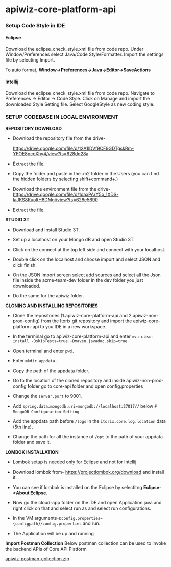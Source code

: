 
# apiwiz-core-platform-api

### Setup Code Style in IDE
#### Eclipse

Download the eclipse_check_style.xml file from code repo. Under Window/Preferences select Java/Code Style/Formatter. Import the settings file by selecting Import.

To auto format, **Window->Preferences->Java->Editor->SaveActions**

#### Intellij

Download the eclipse_check_style.xml file from code repo. Navigate to Preferences -> Editor -> Code Style. Click on Manage and import the downloaded Style Setting file. Select GoogleStyle as new coding style.
  

### SETUP CODEBASE IN LOCAL ENVIRONMENT

**REPOSITORY DOWNLOAD**

 - Download the repository file from the drive-
   
   https://drive.google.com/file/d/12A1lDVf9CF9GDTgskRm-YFOE8pcoXhy4/view?ts=628dd28a

 - Extract the file.

 - Copy the folder and paste in the .m2 folder in the Users (you can find the hidden folders by selecting shift+command+.)

 - Download the environment file from the drive-
https://drive.google.com/file/d/1daxPArY5o_1XDS-laJKS8KuoltH8DMgi/view?ts=628e5690

 - Extract the file.

**STUDIO 3T**

 - Download and Install Studio 3T.

 - Set up a localhost on your Mongo dB and open Studio 3T.

 - Click on the connect at the top left side and connect with your localhost.

 - Double click on the localhost and choose import and select JSON and click finish.

 - On the JSON import screen select add sources and select all the Json file inside the acme-team-dev folder in the dev folder you just downloaded.

 - Do the same for the apiwiz folder.

**CLONING AND INSTALLING REPOSITORIES**

 - Clone the repositories (1.apiwiz-core-platform-api and 2.apiwiz-non-prod-config) from the Itorix git repository and import the apiwiz-core-platform-api to you IDE in a new workspace.

 - In the terminal go to apiwiz-core-platform-api and enter `mvn clean install -DskipTests=true -Dmaven.javadoc.skip=true`

 - Open terminal and enter `pwd.`

 - Enter `mkdir appdata.`

 - Copy the path of the appdata folder.

 - Go to the location of the cloned repository and inside apiwiz-non-prod-config folder go to core-api folder and open config.properties

 - Change the `server.port` to 9001.

 - Add `spring.data.mongodb.uri=mongodb://localhost:27017//` below `# MongoDB Configuration Setting`.

 - Add the appdata path before `/logs` in the `itorix.core.log.location` data (5th line).

 - Change the path for all the instance of `/opt` to the path of your appdata folder and save it.

**LOMBOK INSTALLATION**

 - Lombok setup is needed only for Eclipse and not for Intellij

 - Download lombok from-
https://projectlombok.org/download and install it.

 - You can see if lombok is installed on the Eclipse by  selectitng **Eclipse->About Eclipse.**

 - Now go the cloud-app folder on the IDE and open Application.java and right click on that and select run as and select run configurations.

 - In the VM arguments`-Dconfig.properties={configpath}/config.properties` and run.

 - The Application will be up and running

**Import Postman Collection**
Below postman collection can be used to invoke the backend APIs of Core API Platform

[apiwiz-postman-collection.zip](https://github.com/itorix/apiwiz-core-platform-api/files/8853872/apiwiz-postman-collection.zip)


